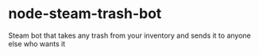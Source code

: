node-steam-trash-bot
====================

Steam bot that takes any trash from your inventory and sends it to anyone else who wants it
